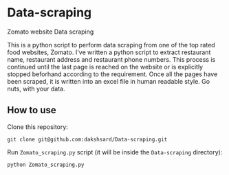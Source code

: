 # Data-scraping
Zomato website Data scraping

This is a python script to perform data scraping from one of the top rated food websites, Zomato.
I've written a python script to extract restaurant name, restaurant address and restaurant phone numbers.
This process is continued until the last page is reached on the website or is explicitly stopped beforhand according to the requirement.
Once all the pages have been scraped, it is written into an excel file in human readable style.
Go nuts, with your data.

## How to use

Clone this repository:

```commandline
git clone git@github.com:dakshsard/Data-scraping.git
```

Run `Zomato_scraping.py` script (it will be inside the `Data-scraping` directory):

```commandline
python Zomato_scraping.py
```

